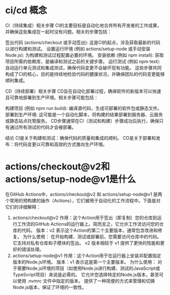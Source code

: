 # ci/cd 概念
CI（持续集成）相关步骤
CI的主要目标是自动化地合并所有开发者的工作成果，并确保这些集成在一起时没有问题。相关的步骤包括：

签出代码 (actions/checkout 或手动签出):
这是CI的起点，涉及获取最新的代码以进行构建和测试。
设置运行环境 (例如 actions/setup-node 或手动安装Node.js):
为构建和测试过程配置必要的环境。
安装依赖 (例如 npm install):
获取项目所需的依赖库，是编译和测试之前的关键步骤。
运行测试 (例如 npm test):
自动运行单元测试和集成测试，确保代码变更不会破坏现有功能。
这些步骤共同构成了CI的核心，目的是持续地检验代码的健康状况，并确保团队的代码变更能够顺利集成。

CD（持续部署）相关步骤
CD旨在自动化部署过程，确保软件的新版本可以快速且可靠地部署到生产环境。相关步骤可能包括：

构建项目 (例如 npm run build):
编译源代码，生成可部署的软件包或静态文件。
部署到生产环境:
这可能是一个自动化脚本，将构建的结果部署到服务器、云服务或静态站点托管服务。
CD步骤通常在CI（测试和构建）步骤成功后执行，确保只有通过所有测试的代码才会被部署。

结论
CI是关于构建和测试：确保代码的质量和集成的顺利。
CD是关于部署和发布：将代码变更以可靠和高效的方式推向生产环境。

# actions/checkout@v2和 actions/setup-node@v1是什么

在GitHub Actions中，actions/checkout@v2 和 actions/setup-node@v1 是两个常用的预构建的操作（Actions），它们被用于自动化的工作流程中。下面是对它们的详细解释：

1. actions/checkout@v2
作用：这个Action用于签出（即复制）您的仓库到运行工作流的GitHub Actions的运行器上。简而言之，它允许工作流访问您的仓库的代码。
版本：v2 表示这个Action的第二个主要版本，通常包含改进和修复。
为什么使用：
在开始构建、测试或部署前，您需要访问仓库中的代码。
它支持对私有仓库和子模块的签出。
v2 版本相较于 v1 提供了更快的性能和更好的错误处理。
2. actions/setup-node@v1
作用：这个Action用于在运行器上安装并配置指定版本的Node.js环境。
版本：v1 表示这是第一个主要版本。
为什么使用：
对于需要Node.js环境的项目（如使用Node.js进行构建、测试的JavaScript或TypeScript项目）来说是必需的。
它允许您选择特定的Node.js版本，甚至可以使用 .nvmrc 文件中指定的版本。
提供了一种简便的方式来管理和切换Node.js版本，保证了环境的一致性。

